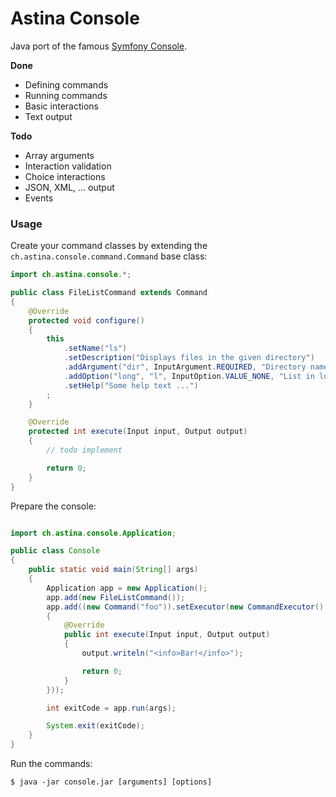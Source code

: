 Astina Console
==============

Java port of the famous [Symfony Console](http://symfony.com/doc/current/components/console/index.html).

**Done**
- Defining commands
- Running commands
- Basic interactions
- Text output

**Todo**
- Array arguments
- Interaction validation
- Choice interactions
- JSON, XML, ... output
- Events

### Usage

Create your command classes by extending the `ch.astina.console.command.Command` base class:

```java
import ch.astina.console.*;

public class FileListCommand extends Command
{
    @Override
    protected void configure()
    {
        this
            .setName("ls")
            .setDescription("Displays files in the given directory")
            .addArgument("dir", InputArgument.REQUIRED, "Directory name")
            .addOption("long", "l", InputOption.VALUE_NONE, "List in long format.")
            .setHelp("Some help text ...")
        ;
    }

    @Override
    protected int execute(Input input, Output output)
    {
        // todo implement

        return 0;
    }
}
```

Prepare the console:

```java

import ch.astina.console.Application;

public class Console
{
    public static void main(String[] args)
    {
        Application app = new Application();
        app.add(new FileListCommand());
        app.add((new Command("foo")).setExecutor(new CommandExecutor()
        {
            @Override
            public int execute(Input input, Output output)
            {
                output.writeln("<info>Bar!</info>");

                return 0;
            }
        }));

        int exitCode = app.run(args);

        System.exit(exitCode);
    }
}
```

Run the commands:

`$ java -jar console.jar [arguments] [options]`

